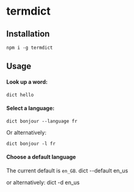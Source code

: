# termdict

## Installation

    npm i -g termdict

## Usage

#### Look up a word:

    dict hello

#### Select a language:

    dict bonjour --language fr

Or alternatively:

    dict bonjour -l fr

#### Choose a default language

The current default is `en_GB`.
dict --default en_us

or alternatively:
dict -d en_us
